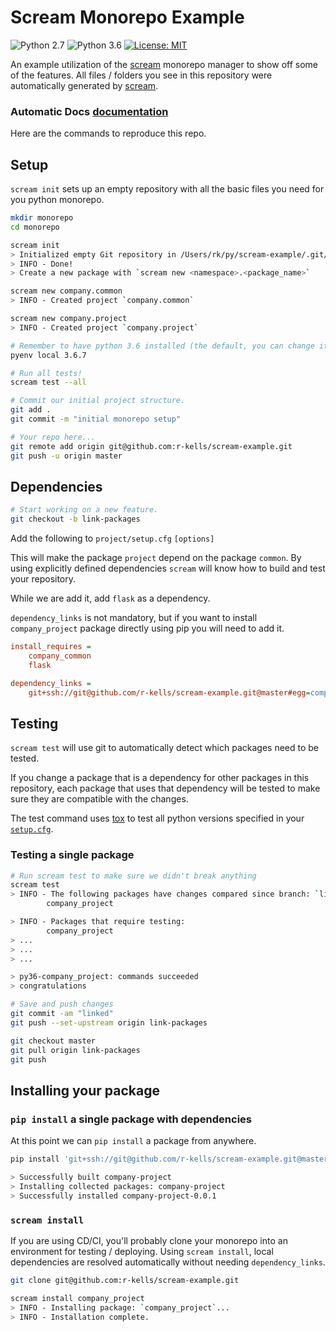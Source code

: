 # Scream Monorepo Example
![Python 2.7](https://img.shields.io/badge/python-2.7-blue.svg)
![Python 3.6](https://img.shields.io/badge/python-3.6-blue.svg)
[![License: MIT](https://img.shields.io/badge/License-MIT-yellow.svg)](https://opensource.org/licenses/MIT)

An example utilization of the [scream](https://github.com/r-kells/scream) monorepo manager to show off some of the features.
All files / folders you see in this repository were automatically generated by [scream](https://github.com/r-kells/scream).

### Automatic Docs [documentation](docs.md)

Here are the commands to reproduce this repo.

## Setup

`scream init` sets up an empty repository with all the basic files you need for you python monorepo.

```bash
mkdir monorepo
cd monorepo

scream init
> Initialized empty Git repository in /Users/rk/py/scream-example/.git/
> INFO - Done!
> Create a new package with `scream new <namespace>.<package_name>`

scream new company.common
> INFO - Created project `company.common`

scream new company.project
> INFO - Created project `company.project`

# Remember to have python 3.6 installed (the default, you can change it.)
pyenv local 3.6.7

# Run all tests!
scream test --all

# Commit our initial project structure.
git add .
git commit -m "initial monorepo setup"

# Your repo here... 
git remote add origin git@github.com:r-kells/scream-example.git
git push -u origin master
```

## Dependencies

```bash
# Start working on a new feature.
git checkout -b link-packages
```
Add the following to `project/setup.cfg` `[options]`

This will make the package `project` depend on the package `common`.
By using explicitly defined dependencies `scream` will know how to build and test your repository.

While we are add it, add `flask` as a dependency.

`dependency_links` is not mandatory, but if you want to install `company_project` package
directly using pip you will need to add it. 

```ini
install_requires = 
    company_common 
    flask

dependency_links =
    git+ssh://git@github.com/r-kells/scream-example.git@master#egg=company_common-0#subdirectory=common
```

## Testing

`scream test` will use git to automatically detect which packages need to be tested.

If you change a package that is a dependency for other packages in this repository, 
each package that uses that dependency will be tested to make sure they are compatible with the changes.

The test command uses [tox](https://tox.readthedocs.io/en/latest/) 
to test all python versions specified in your [`setup.cfg`](https://github.com/r-kells/scream#configuration).
 
### Testing a single package

```bash
# Run scream test to make sure we didn't break anything
scream test
> INFO - The following packages have changes compared since branch: `link-packages`:
        company_project

> INFO - Packages that require testing:
        company_project
> ...
> ...
> ...

> py36-company_project: commands succeeded
> congratulations

# Save and push changes
git commit -am "linked"
git push --set-upstream origin link-packages

git checkout master
git pull origin link-packages
git push
```

## Installing your package

### `pip install` a single package with dependencies

At this point we can `pip install` a package from anywhere.

```bash
pip install 'git+ssh://git@github.com/r-kells/scream-example.git@master#subdirectory=project' --process-dependency-links

> Successfully built company-project
> Installing collected packages: company-project
> Successfully installed company-project-0.0.1
```

### `scream install`

If you are using CD/CI, you'll probably clone your monorepo into an environment for testing / deploying.
Using `scream install`, local dependencies are resolved automatically without needing `dependency_links`.

```bash
git clone git@github.com:r-kells/scream-example.git

scream install company_project
> INFO - Installing package: `company_project`...
> INFO - Installation complete.
```